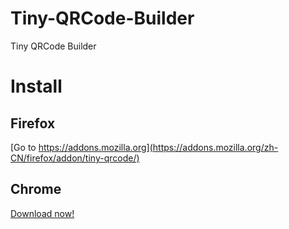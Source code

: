 # Tiny-QRCode-Builder
Tiny QRCode Builder


# Install

## Firefox 
[Go to https://addons.mozilla.org](https://addons.mozilla.org/zh-CN/firefox/addon/tiny-qrcode/) 

## Chrome
[Download now!](https://github.com/webpatch/Tiny-QRCode-Builder/blob/master/dist/QRCode.crx?raw=true) 
